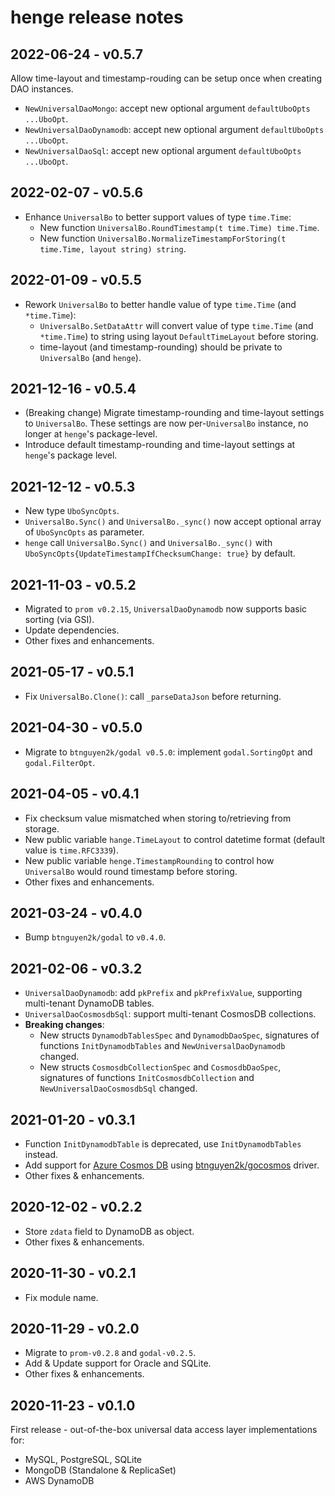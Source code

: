 # henge release notes

## 2022-06-24 - v0.5.7

Allow time-layout and timestamp-rouding can be setup once when creating DAO instances.
- `NewUniversalDaoMongo`: accept new optional argument `defaultUboOpts ...UboOpt`.
- `NewUniversalDaoDynamodb`: accept new optional argument `defaultUboOpts ...UboOpt`.
- `NewUniversalDaoSql`: accept new optional argument `defaultUboOpts ...UboOpt`.

## 2022-02-07 - v0.5.6

- Enhance `UniversalBo` to better support values of type `time.Time`:
  - New function `UniversalBo.RoundTimestamp(t time.Time) time.Time`.
  - New function `UniversalBo.NormalizeTimestampForStoring(t time.Time, layout string) string`.

## 2022-01-09 - v0.5.5

- Rework `UniversalBo` to better handle value of type `time.Time` (and `*time.Time`):
  - `UniversalBo.SetDataAttr` will convert value of type `time.Time` (and `*time.Time`) to string using layout `DefaultTimeLayout` before storing.
  - time-layout (and timestamp-rounding) should be private to `UniversalBo` (and `henge`).

## 2021-12-16 - v0.5.4

- (Breaking change) Migrate timestamp-rounding and time-layout settings to `UniversalBo`. These settings are now per-`UniversalBo` instance, no longer at `henge`'s package-level.
- Introduce default timestamp-rounding and time-layout settings at `henge`'s package level.

## 2021-12-12 - v0.5.3

- New type `UboSyncOpts`.
- `UniversalBo.Sync()` and `UniversalBo._sync()` now accept optional array of `UboSyncOpts` as parameter.
- `henge` call `UniversalBo.Sync()` and `UniversalBo._sync()` with `UboSyncOpts{UpdateTimestampIfChecksumChange: true}`
  by default.

## 2021-11-03 - v0.5.2

- Migrated to `prom v0.2.15`, `UniversalDaoDynamodb` now supports basic sorting (via GSI).
- Update dependencies.
- Other fixes and enhancements.

## 2021-05-17 - v0.5.1

- Fix `UniversalBo.Clone()`: call `_parseDataJson` before returning.

## 2021-04-30 - v0.5.0

- Migrate to `btnguyen2k/godal v0.5.0`: implement `godal.SortingOpt` and `godal.FilterOpt`.

## 2021-04-05 - v0.4.1

- Fix checksum value mismatched when storing to/retrieving from storage.
- New public variable `hange.TimeLayout` to control datetime format (default value is `time.RFC3339`).
- New public variable `henge.TimestampRounding` to control how `UniversalBo` would round timestamp before storing.
- Other fixes and enhancements.

## 2021-03-24 - v0.4.0

- Bump `btnguyen2k/godal` to `v0.4.0`.

## 2021-02-06 - v0.3.2

- `UniversalDaoDynamodb`: add `pkPrefix` and `pkPrefixValue`, supporting multi-tenant DynamoDB tables.
- `UniversalDaoCosmosdbSql`: support multi-tenant CosmosDB collections.
- **Breaking changes**:
    - New structs `DynamodbTablesSpec` and `DynamodbDaoSpec`, signatures of functions `InitDynamodbTables`
      and `NewUniversalDaoDynamodb` changed.
    - New structs `CosmosdbCollectionSpec` and `CosmosdbDaoSpec`, signatures of functions `InitCosmosdbCollection`
      and `NewUniversalDaoCosmosdbSql` changed.

## 2021-01-20 - v0.3.1

- Function `InitDynamodbTable` is deprecated, use `InitDynamodbTables` instead.
- Add support for [Azure Cosmos DB](https://docs.microsoft.com/en-us/azure/cosmos-db/introduction)
  using [btnguyen2k/gocosmos](https://github.com/btnguyen2k/gocosmos) driver.
- Other fixes & enhancements.

## 2020-12-02 - v0.2.2

- Store `zdata` field to DynamoDB as object.
- Other fixes & enhancements.

## 2020-11-30 - v0.2.1

- Fix module name.

## 2020-11-29 - v0.2.0

- Migrate to `prom-v0.2.8` and `godal-v0.2.5`.
- Add & Update support for Oracle and SQLite.
- Other fixes & enhancements.

## 2020-11-23 - v0.1.0

First release - out-of-the-box universal data access layer implementations for:

- MySQL, PostgreSQL, SQLite
- MongoDB (Standalone & ReplicaSet)
- AWS DynamoDB
